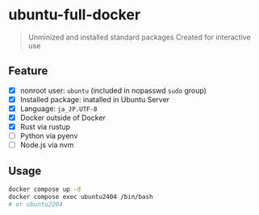 # ubuntu-full-docker

> Unminized and installed standard packages
> Created for interactive use

## Feature

- [x] nonroot user: `ubuntu` (included in nopasswd `sudo` group)
- [x] Installed package: inatalled in Ubuntu Server
- [x] Language: `ja_JP.UTF-8`
- [x] Docker outside of Docker
- [x] Rust via rustup
- [ ] Python via pyenv
- [ ] Node.js via nvm

## Usage

```bash
docker compose up -d
docker compose exec ubuntu2404 /bin/bash
# or ubuntu2204
```
